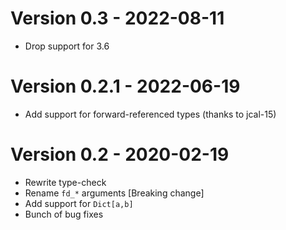 # Version 0.3 - 2022-08-11
* Drop support for 3.6

# Version 0.2.1 - 2022-06-19
* Add support for forward-referenced types (thanks to jcal-15)

# Version 0.2 - 2020-02-19
* Rewrite type-check
* Rename `fd_*` arguments [Breaking change]
* Add support for `Dict[a,b]`
* Bunch of bug fixes

